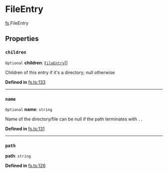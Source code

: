# FileEntry

[fs](../modules/fs.md).FileEntry

## Properties

### `children`

 `Optional` **children**: [`FileEntry`](fs.FileEntry.md)[]

Children of this entry if it's a directory; null otherwise

**Defined in** [fs.ts:133](https://github.com/tauri-apps/tauri/blob/e29997c5/tooling/api/src/fs.ts#L133)

___

### `name`

 `Optional` **name**: `string`

Name of the directory/file
can be null if the path terminates with `..`

**Defined in** [fs.ts:131](https://github.com/tauri-apps/tauri/blob/e29997c5/tooling/api/src/fs.ts#L131)

___

### `path`

 **path**: `string`

**Defined in** [fs.ts:126](https://github.com/tauri-apps/tauri/blob/e29997c5/tooling/api/src/fs.ts#L126)
